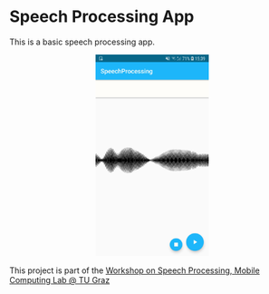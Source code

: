 # Speech Processing App

This is a basic speech processing app. 

<p align="center">
<img src="https://github.com/osaukh/mobile_computing_lab/blob/master/code/SpeechProcessing/speech_processing_screenshot.jpg" width="200px">
</p>

This project is part of the [Workshop on Speech Processing, Mobile Computing Lab @ TU Graz](https://github.com/osaukh/mobile_computing_lab/blob/master/WS02__Speech_Processing.md)


